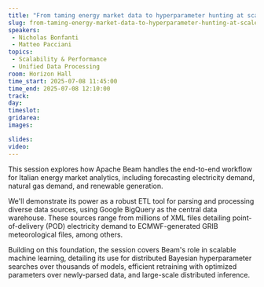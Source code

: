 ```yaml
---
title: "From taming energy market data to hyperparameter hunting at scale: leveraging Apache Beam & BigQuery"
slug: from-taming-energy-market-data-to-hyperparameter-hunting-at-scale-leveraging-apache-beam-bigquery
speakers:
 - Nicholas Bonfanti
 - Matteo Pacciani
topics:
 - Scalability & Performance
 - Unified Data Processing
room: Horizon Hall
time_start: 2025-07-08 11:45:00
time_end: 2025-07-08 12:10:00
track: 
day: 
timeslot: 
gridarea: 
images: 

slides:
video:
---
```


This session explores how Apache Beam handles the end-to-end workflow for Italian energy market analytics, including forecasting electricity demand, natural gas demand, and renewable generation.

We'll demonstrate its power as a robust ETL tool for parsing and processing diverse data sources, using Google BigQuery as the central data warehouse. These sources range from millions of XML files detailing point-of-delivery (POD) electricity demand to ECMWF-generated GRIB meteorological files, among others.

Building on this foundation, the session covers Beam's role in scalable machine learning, detailing its use for distributed Bayesian hyperparameter searches over thousands of models, efficient retraining with optimized parameters over newly-parsed data, and large-scale distributed inference.